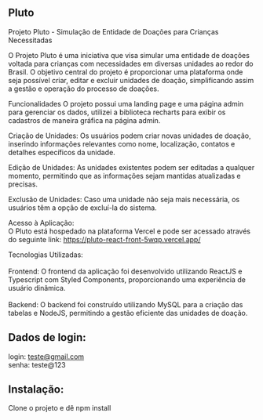## Pluto

Projeto Pluto - Simulação de Entidade de Doações para Crianças Necessitadas

O Projeto Pluto é uma iniciativa que visa simular uma entidade de doações voltada para crianças com necessidades em diversas unidades ao redor do Brasil. 
O objetivo central do projeto é proporcionar uma plataforma onde seja possível criar, editar e excluir unidades de doação, simplificando assim a gestão e operação do processo de doações.

Funcionalidades
O projeto possui uma landing page e uma página admin para gerenciar os dados, utilizei a biblioteca recharts para exibir os cadastros de maneira gráfica na página admin.

Criação de Unidades: Os usuários podem criar novas unidades de doação, inserindo informações relevantes como nome, localização, contatos e detalhes específicos da unidade.

Edição de Unidades: As unidades existentes podem ser editadas a qualquer momento, permitindo que as informações sejam mantidas atualizadas e precisas.

Exclusão de Unidades: Caso uma unidade não seja mais necessária, os usuários têm a opção de excluí-la do sistema.

Acesso à Aplicação:
<br/>
O Pluto está hospedado na plataforma Vercel e pode ser acessado através do seguinte link: https://pluto-react-front-5wqp.vercel.app/

Tecnologias Utilizadas:
<br/>
<br/>
Frontend: O frontend da aplicação foi desenvolvido utilizando ReactJS e Typescript com Styled Components, proporcionando uma experiência de usuário dinâmica.
<br/>
<br/>
Backend: O backend foi construído utilizando MySQL para a criação das tabelas e NodeJS, permitindo a gestão eficiente das unidades de doação.

## Dados de login:

login: teste@gmail.com
<br/>
senha: teste@123

## Instalação:

Clone o projeto e dê npm install
